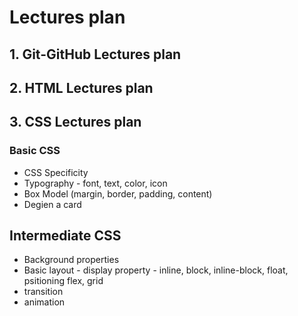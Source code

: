 # Lectures plan

## 1. Git-GitHub Lectures plan

## 2. HTML Lectures plan

## 3. CSS Lectures plan

### Basic CSS

- CSS Specificity
- Typography - font, text, color, icon
- Box Model (margin, border, padding, content)
- Degien a card


## Intermediate CSS

- Background properties
- Basic layout - display property - inline, block, inline-block, float, psitioning flex, grid
- transition
- animation